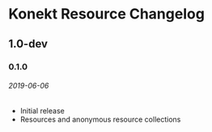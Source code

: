 # Konekt Resource Changelog

## 1.0-dev

### 0.1.0
###### 2019-06-06

- Initial release
- Resources and anonymous resource collections
